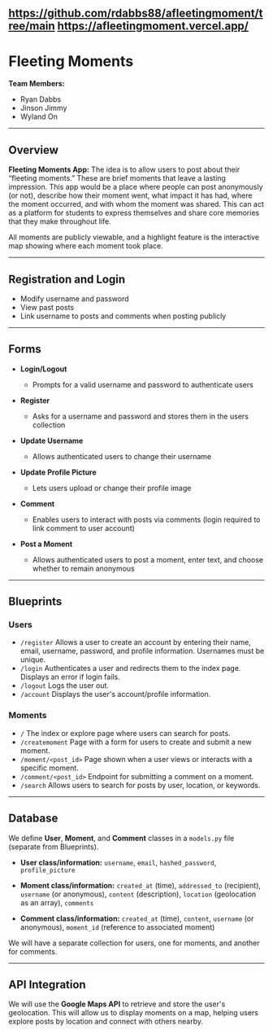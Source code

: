https://github.com/rdabbs88/afleetingmoment/tree/main
https://afleetingmoment.vercel.app/
---
# **Fleeting Moments**

**Team Members:**

* Ryan Dabbs
* Jinson Jimmy
* Wyland On

---

## **Overview**

**Fleeting Moments App:** The idea is to allow users to post about their “fleeting moments.” These are brief moments that leave a lasting impression. This app would be a place where people can post anonymously (or not), describe how their moment went, what impact it has had, where the moment occurred, and with whom the moment was shared. This can act as a platform for students to express themselves and share core memories that they make throughout life.

All moments are publicly viewable, and a highlight feature is the interactive map showing where each moment took place.

---

## **Registration and Login**

* Modify username and password
* View past posts
* Link username to posts and comments when posting publicly

---

## **Forms**

* **Login/Logout**

  * Prompts for a valid username and password to authenticate users
* **Register**

  * Asks for a username and password and stores them in the users collection
* **Update Username**

  * Allows authenticated users to change their username
* **Update Profile Picture**

  * Lets users upload or change their profile image
* **Comment**

  * Enables users to interact with posts via comments (login required to link comment to user account)
* **Post a Moment**

  * Allows authenticated users to post a moment, enter text, and choose whether to remain anonymous

---

## **Blueprints**

### **Users**

* `/register`
  Allows a user to create an account by entering their name, email, username, password, and profile information. Usernames must be unique.
* `/login`
  Authenticates a user and redirects them to the index page. Displays an error if login fails.
* `/logout`
  Logs the user out.
* `/account`
  Displays the user's account/profile information.

### **Moments**

* `/`
  The index or explore page where users can search for posts.
* `/createmoment`
  Page with a form for users to create and submit a new moment.
* `/moment/<post_id>`
  Page shown when a user views or interacts with a specific moment.
* `/comment/<post_id>`
  Endpoint for submitting a comment on a moment.
* `/search`
  Allows users to search for posts by user, location, or keywords.

---

## **Database**

We define **User**, **Moment**, and **Comment** classes in a `models.py` file (separate from Blueprints).

* **User class/information:**
  `username`, `email`, `hashed_password`, `profile_picture`

* **Moment class/information:**
  `created_at` (time), `addressed_to` (recipient), `username` (or anonymous), `content` (description), `location` (geolocation as an array), `comments`

* **Comment class/information:**
  `created_at` (time), `content`, `username` (or anonymous), `moment_id` (reference to associated moment)

We will have a separate collection for users, one for moments, and another for comments.

---

## **API Integration**

We will use the **Google Maps API** to retrieve and store the user's geolocation. This will allow us to display moments on a map, helping users explore posts by location and connect with others nearby.
